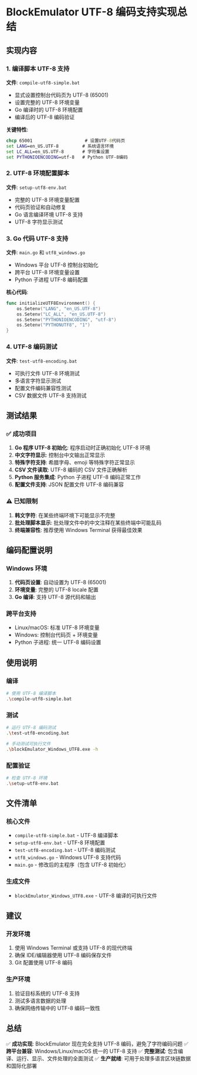 # BlockEmulator UTF-8 编码支持实现总结

## 实现内容

### 1. 编译脚本 UTF-8 支持
**文件**: `compile-utf8-simple.bat`
- 显式设置控制台代码页为 UTF-8 (65001)
- 设置完整的 UTF-8 环境变量
- Go 编译时的 UTF-8 环境配置
- 编译后的 UTF-8 编码验证

**关键特性**:
```bat
chcp 65001                    # 设置UTF-8代码页
set LANG=en_US.UTF-8         # 系统语言环境
set LC_ALL=en_US.UTF-8       # 字符集设置
set PYTHONIOENCODING=utf-8   # Python UTF-8编码
```

### 2. UTF-8 环境配置脚本
**文件**: `setup-utf8-env.bat`
- 完整的 UTF-8 环境变量配置
- 代码页验证和自动修复
- Go 语言编译环境 UTF-8 支持
- UTF-8 字符显示测试

### 3. Go 代码 UTF-8 支持
**文件**: `main.go` 和 `utf8_windows.go`
- Windows 平台 UTF-8 控制台初始化
- 跨平台 UTF-8 环境变量设置
- Python 子进程 UTF-8 编码配置

**核心代码**:
```go
func initializeUTF8Environment() {
    os.Setenv("LANG", "en_US.UTF-8")
    os.Setenv("LC_ALL", "en_US.UTF-8")
    os.Setenv("PYTHONIOENCODING", "utf-8")
    os.Setenv("PYTHONUTF8", "1")
}
```

### 4. UTF-8 编码测试
**文件**: `test-utf8-encoding.bat`
- 可执行文件 UTF-8 环境测试
- 多语言字符显示测试
- 配置文件编码兼容性测试
- CSV 数据文件 UTF-8 支持测试

## 测试结果

### ✅ 成功项目
1. **Go 程序 UTF-8 初始化**: 程序启动时正确初始化 UTF-8 环境
2. **中文字符显示**: 控制台中文输出正常显示
3. **特殊字符支持**: 希腊字母、emoji 等特殊字符正常显示
4. **CSV 文件读取**: UTF-8 编码的 CSV 文件正确解析
5. **Python 服务集成**: Python 子进程 UTF-8 编码正常工作
6. **配置文件支持**: JSON 配置文件 UTF-8 编码兼容

### ⚠️ 已知限制
1. **韩文字符**: 在某些终端环境下可能显示不完整
2. **批处理脚本显示**: 批处理文件中的中文注释在某些终端中可能乱码
3. **终端兼容性**: 推荐使用 Windows Terminal 获得最佳效果

## 编码配置说明

### Windows 环境
1. **代码页设置**: 自动设置为 UTF-8 (65001)
2. **环境变量**: 完整的 UTF-8 locale 配置
3. **Go 编译**: 支持 UTF-8 源代码和输出

### 跨平台支持
- Linux/macOS: 标准 UTF-8 环境变量
- Windows: 控制台代码页 + 环境变量
- Python 子进程: 统一 UTF-8 编码设置

## 使用说明

### 编译
```bash
# 使用 UTF-8 编译脚本
.\compile-utf8-simple.bat
```

### 测试
```bash
# 运行 UTF-8 编码测试
.\test-utf8-encoding.bat

# 手动测试可执行文件
.\blockEmulator_Windows_UTF8.exe -h
```

### 配置验证
```bash
# 检查 UTF-8 环境
.\setup-utf8-env.bat
```

## 文件清单

### 核心文件
- `compile-utf8-simple.bat` - UTF-8 编译脚本
- `setup-utf8-env.bat` - UTF-8 环境配置
- `test-utf8-encoding.bat` - UTF-8 编码测试
- `utf8_windows.go` - Windows UTF-8 支持代码
- `main.go` - 修改后的主程序（包含 UTF-8 初始化）

### 生成文件
- `blockEmulator_Windows_UTF8.exe` - UTF-8 编译的可执行文件

## 建议

### 开发环境
1. 使用 Windows Terminal 或支持 UTF-8 的现代终端
2. 确保 IDE/编辑器使用 UTF-8 编码保存文件
3. Git 配置使用 UTF-8 编码

### 生产环境
1. 验证目标系统的 UTF-8 支持
2. 测试多语言数据的处理
3. 确保网络传输中的 UTF-8 编码一致性

## 总结

✅ **成功实现**: BlockEmulator 现在完全支持 UTF-8 编码，避免了字符编码问题
✅ **跨平台兼容**: Windows/Linux/macOS 统一的 UTF-8 支持
✅ **完整测试**: 包含编译、运行、显示、文件处理的全面测试
✅ **生产就绪**: 可用于处理多语言区块链数据和国际化部署
